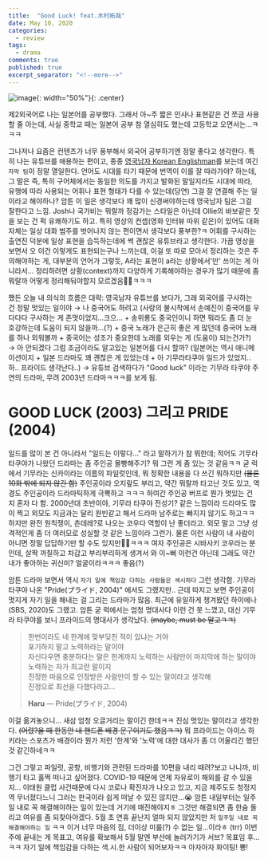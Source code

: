 ```yaml
---
title:  "Good Luck! feat.木村拓哉"
date: May 10, 2020
categories:
  - review
tags:
  - drama
comments: true
published: true
excerpt_separator: "<!--more-->"
---
```


![image](https://w.namu.la/s/9c5b4ad61f32b314338a557d0669051e92b2b3424ce50abe053af4bf3952cde70abbd588a5f34428a1bd61c7949a4b82da2b50f6bf090f7ef9155b7c07bf29b85f6fe3b781792db12b9bd35ec8cf64067722ee0e6affea1172c4cc1fcf930d4e){: width="50%"}{: .center}
<!--more-->

제2외국어로 나는 일본어를 공부했다. 그래서 아~주 짧은 인사나 표현같은 건 쪼금 사용할 줄 아는데, 사실 중학교 때는 일본어 공부 참 열심히도 했는데 고등학교 오면서는...ㅋㅋㅋ  

그나저나 요즘은 컨텐츠가 너무 풍부해서 외국어 공부하기엔 정말 좋다고 생각한다. 특히 나는 유튜브를 애용하는 편이고, 종종 [영국남자 Korean Englishman](https://www.youtube.com/user/koreanenglishman)를 보는데 여긴 `자막 팀`이 정말 열일한다. 언어도 시대를 타기 때문에 번역이 이를 잘 따라가야? 하는데, 그 말은 즉, 특히 구어체에서는 동일한 의도를 가지고 발화된 말일지라도 시대에 따라, 유행에 따라 사용되는 어휘나 표현 형태가 다를 수 있는데(당연) 그걸 잘 연결해 주는 일이라고 해야하나? 암튼 이 일은 생각보다 꽤 많이 신경써야하는데 영국남자 팀은 그걸 잘한다고 느낌. Josh나 국가비는 뭐랄까 정감가는 스타일은 아닌데 Ollie의 바보같은 짓을 보는 건 퍽 유쾌하기도 하고. 특히 영상의 컨셉(영화 인터뷰 따위 같은)이 있어도 대화 자체는 일상 대화 범주를 벗어나지 않는 편이면서 생각보다 풍부한?ㅋ 어휘를 구사하는 출연진 덕분에 일상 표현을 습득하는데에 썩 괜찮은 유튜브라고 생각한다. 가끔 영상을 보면서 오 이건 이렇게도 표현되는구나 느끼는데, 이걸 또 따로 모아서 정리하는 것은 주의해야하는 게, 대부분의 언어가 그렇듯, A라는 표현이 a라는 상황에서'만' 쓰이는 게 아니라서... 정리하려면 상황(context)까지 다양하게 기록해야하는 경우가 많기 때문에 좀 뭐랄까 어떻게 정리해둬야할지 모르겠음🤷‍♀️ㅋㅋㅋ  

쨌든 오늘 내 의식의 흐름은 대략: 영국남자 유튜브를 보다가, 그래 외국어를 구사하는 건 정말 멋있는 일이야 → 나 중국어도 하려고 (사랑의 불시착에서 손예진이 중국어를 우다다다 구사하는 게 존멋이었지...크으... + 송위룡도 중국인이니 하면 뭐라도 좀 더 눈 호강하는데 도움이 되지 않을까...(?) + 중국 노래가 은근히 좋은 게 많던데 중국어 노래를 하나 외워볼까 + 중국어는 성조가 중요한데 노래를 외우는 게 (도움이) 되는건가?) → 아 안되겠다 그럼 조금이라도 알고있는 일본어를 다시 할까? (일본어는 역시 애니메이션이지 + 일본 드라마도 꽤 괜찮은 게 있었는데 + 아 기무라타쿠야 일드가 있었지.. 하.. 프라이드 생각난다..) → 유튜브 검색하다가 "Good luck" 이라는 기무라 타쿠야 주연의 드라마, 무려 2003년 드라마ㅋㅋㅋ를 보게 됨. 

# GOOD LUCK (2003) 그리고 PRIDE (2004)

일드를 많이 본 건 아니라서 "일드는 이렇다..." 라고 말하기가 참 뭐한데; 적어도 기무라 타쿠야가 나왔던 드라마는 좀 주인공 몰빵해주기? 뭐 그런 게 좀 있는 것 같음ㅋㅋ 굳 럭에서 기무라는 신카이라는 이름의 파일럿인데, 뭐 정확한 내용을 다 쓰긴 뭐하지만 ~~(물론 10화 밖에 되지 않긴 함)~~ 주인공이라 오지랖도 부리고, 약간 뭐랄까 타고난 것도 있고, 역경도 주인공이라 드라마틱하게 극뽁하고 ㅋㅋㅋ 하여간 주인공 버프로 뭔가 멋있는 건 지 혼자 다 함. 2000년대 초반이야, 기무라 타쿠야 전성기? 같은 느낌이라 드라마도 많이 찍고 외모도 지금과는 달리 원빈같고 해서 드라마 남주로는 빠지지 않기도 하고ㅋㅋ 하지만 완전 원칙쟁이, 츤데레?로 나오는 코우다 역할이 난 좋더라고. 외모 말고 그냥 성격적인게 좀 더 여러모로 성실할 것 같은 느낌이라 그런가. 물론 이런 사람이 내 사람이 아니면 정말 답답하기만 할 수도 있지만🤦‍♀️ㅋㅋㅋ  여자 주인공은 시바사키 코우라는 분인데, 살짝 까칠하고 차갑고 부리부리하게 생겨서 와 이~뻐 이런건 아닌데 그래도 약간 내가 좋아하는 귀신미? 얼굴이라ㅋㅋㅋ 좋음(?)

암튼 드라마 보면서 역시 `자기 일에 책임감 다하는 사람들은 섹시하다` 그런 생각함. 기무라 타쿠야 나온 "Pride(プライド, 2004)" 에서도 그랬지만.. 근데 따지고 보면 주인공이 멋지게 자기 일을 해내는 걸 그리는 드라마가 많음. 최근에 유일하게 챙겨봤던 하이에나(SBS, 2020)도 그랬고. 암튼 굳 럭에서는 엄청 명대사다 이런 건 못 느꼈고, 대신 기무라 타쿠야를 보니 프라이드의 명대사가 생각났다. ~~(maybe, must be 말고ㅋㅋ)~~

> 한번이라도 네 한계에 맞부딪친 적이 있냐는 거야<br>포기하지 말고 노력하라는 말이야<br>자신다우면 충분하다는 말은 한계까지 노력하는 사람만이 마지막에 하는 말이야<br>노력하는 자가 최고란 말이지<br>진정한 마음으로 인정받은 사람만이 할 수 있는 말이라고 생각해<br>진정으로 최선을 다했다라고...
>
> <footer><strong>Haru</strong> &mdash; Pride(プライド, 2004)</footer>


이걸 옮겨놓으니... 새삼 엄청 오글거리는 말이긴 한데ㅋㅋ 진심 멋있는 말이라고 생각한다. ~~(어렸?을 때 한동안 내 핸드폰 배경 문구이기도 했음ㅋㅋ)~~ 뭐 프라이드는 아이스 하키라는 스포츠가 배경이라 뭔가 저런 '한계'와 '노력'에 대한 대사가 좀 더 어울리긴 했던 것 같긴하네ㅋㅋ  

그건 그렇고 파일럿, 공항, 비행기와 관련된 드라마를 10편을 내리 때려?보고 나니까, 비행기 타고 훌쩍 떠나고 싶어졌다. COVID-19 때문에 언제 자유로이 해외를 갈 수 있을지... 이태원 클럽 사건때문에 다시 코로나 확진자가 나오고 있고, 지금 제주도도 청정지역 무너졌다느니 그러는 판국이라 쉽게 떠날 수 있진 않지만...😭 암튼 내일부터는 일주일 내로 꼭 해결해야하는 일이 있는데 거기에 매진해야지ㅎ 그것만 해결되면 좀 한숨 돌리고 여유를 좀 되찾아야겠다. 5월 초 연휴 끝난지 얼마 되지 않았지만 저 `일주일 내로 꼭 해결해야하는 일` ㅋㅋ 이거 너무 마음의 짐, 더이상 미룰(?) 수 없는 일...이라ㅎ (trr) 이번 주에 끝내는 게 목표고, 여유를 확보해서 5월 말엔 부산에 놀러가기가 서브? 목표임 후...ㅋㅋ 자기 일에 책임감을 다하는 색.시.한 사람이 되어보자ㅋㅋ 아자아자 화이팅! 뿅!
